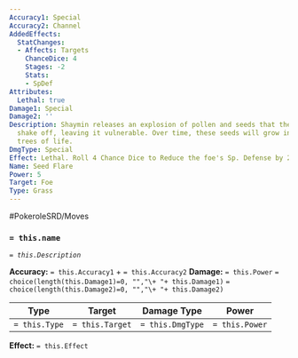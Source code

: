 ```yaml
---
Accuracy1: Special
Accuracy2: Channel
AddedEffects:
  StatChanges:
  - Affects: Targets
    ChanceDice: 4
    Stages: -2
    Stats:
    - SpDef
Attributes:
  Lethal: true
Damage1: Special
Damage2: ''
Description: Shaymin releases an explosion of pollen and seeds that the foe cannot
  shake off, leaving it vulnerable. Over time, these seeds will grow into gigantic
  trees of life.
DmgType: Special
Effect: Lethal. Roll 4 Chance Dice to Reduce the foe's Sp. Defense by 2.
Name: Seed Flare
Power: 5
Target: Foe
Type: Grass
---
```


#PokeroleSRD/Moves

### `= this.name` 
*`= this.Description`*

**Accuracy:** `= this.Accuracy1` + `= this.Accuracy2`
**Damage:** `= this.Power` `= choice(length(this.Damage1)=0, "","\+ "+ this.Damage1)` `= choice(length(this.Damage2)=0, "","\+ "+ this.Damage2)`

| Type          | Target          | Damage Type          | Power          |
| ------------- | --------------- | ---------------- | -------------- |
| `= this.Type` | `= this.Target` | `= this.DmgType` | `= this.Power` | 

**Effect:** `= this.Effect`